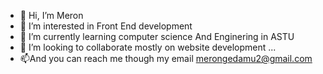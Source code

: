 - 👋 Hi, I’m Meron
- 👀 I’m interested in Front End development
- 🌱 I’m currently learning computer science And Enginering in ASTU
- 💞️ I’m looking to collaborate mostly on website development ...
- 📫And you can reach me though my email merongedamu2@gmail.com
